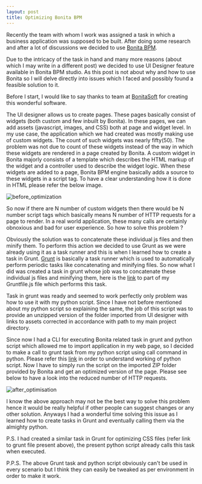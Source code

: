 ```yaml
---
layout: post
title: Optimizing Bonita BPM
---
```



<p>Recently the team with whom I work was assigned a task in which a business application was supposed to be built. After doing some research and after a lot of discussions we decided to use <a href="http://www.bonitasoft.com/">Bonita BPM</a>.</p>

<p>Due to the intricacy of the task in hand and many more reasons (about which I may write in a different post) we decided to use UI Designer feature available in Bonita BPM studio. As this post is not about why and how to use Bonita so I will delve directly into issues which I faced and possibly found a feasible solution to it.</p>

<p>Before I start, I would like to say thanks to team at <a href="http://www.bonitasoft.com/">BonitaSoft</a> for creating this wonderful software.</p>

<p>The UI designer allows us to create pages. These pages basically consist of widgets (both custom and few inbuilt by Bonita). In these pages, we can add assets (javascript, images, and CSS) both at page and widget level. In my use case, the application which we had created was mostly making use of custom widgets. The count of such widgets was nearly fifty(50). The problem was not due to count of these widgets instead of the way in which these widgets are rendered in a page created by Bonita. A custom widget in Bonita majorly consists of a template which describes the HTML markup of the widget and a controller used to describe the widget logic. When these widgets are added to a page, Bonita BPM engine basically adds a source to these widgets in a script tag. To have a clear understanding how it is done in HTML please refer the below image.</p>

![before_optimization](https://cloud.githubusercontent.com/assets/5805013/24839166/207e3d5a-1d73-11e7-8ede-86c7b4c3e93d.png)

<p>So now if there are N number of custom widgets then there would be N number script tags which basically means N number of HTTP requests for a page to render. In a real world application, these many calls are certainly obnoxious and bad for user experience. So how to solve this problem ?</p>

<p>Obviously the solution was to concatenate these individual js files and then minify them. To perform this action we decided to use Grunt as we were already using it as a task runner and this is when I learned how to create a task in Grunt. <a href="https://gruntjs.com/">Grunt</a> is basically a task runner which is used to automatically perform periodic tasks like concatenating and minifying files. So now what I did was created a task in grunt whose job was to concatenate these individual js files and minifying them, here is the <a href="https://gist.github.com/zealfire/270ef33cb6f7f89339c0cb0729e44c61">link</a> to part of my Gruntfile.js file which performs this task.</p>

<p>Task in grunt was ready and seemed to work perfectly only problem was how to use it with my python script. Since I have not before mentioned about my python script so explaining the same, the job of this script was to provide an unzipped version of the folder imported from UI designer with links to assets corrected in accordance with path to my main project directory.</p>

<p>Since now I had a CLI for executing Bonita related task in grunt and python script which allowed me to import application in my web page, so I decided to make a call to grunt task from my python script using call command in python. Please refer this <a href="https://gist.github.com/zealfire/15a3ad5b90f6ffa6724bf27e59da2d27">link</a> in order to understand working of python script. Now I have to simply run the script on the imported ZIP folder provided by Bonita and get an optimized version of the page. Please see below to have a look into the reduced number of HTTP requests.</p>

![after_optimisation](https://cloud.githubusercontent.com/assets/5805013/24839091/22c8b244-1d72-11e7-960d-709b0b41b14e.png)

<p> I know the above approach may not be the best way to solve this problem hence it would be really helpful if other people can suggest changes or any other solution. Anyways I had a wonderful time solving this issue as I learned how to create tasks in Grunt and eventually calling them via the almighty python.</p>

P.S. I had created a similar task in Grunt for optimizing CSS files (refer link to grunt file present above), the present python script already calls this task when executed.

P.P.S. The above Grunt task and python script obviously can't be used in every scenario but I think they can easily be tweaked as per environment in order to make it work.